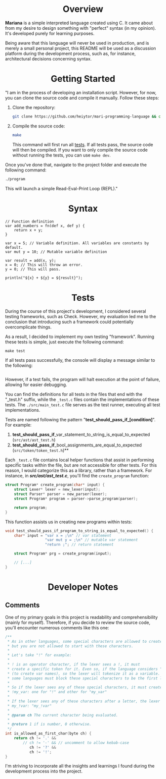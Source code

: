<h1 align="center">Overview</h1>

**Mariana** is a simple interpreted language created using C. It came about from my desire to design something with "perfect" syntax (in my opinion). It's developed purely for learning purposes.

Being aware that this language will never be used in production, and is merely a small personal project, this README will be used as a discussion platform during the development process, such as, for instance, architectural decisions concerning syntax.

<h1 align="center">Getting Started</h1>

"I am in the process of developing an installation script. However, for now, you can clone the source code and compile it manually. Follow these steps:

1. Clone the repository:

    ```bash
    git clone https://github.com/heiytor/mari-programming-language && cd mari-programming-language
    ```

2. Compile the source code:

    ```bash
    make
    ```

    This command will first run all [tests](). If all tests pass, the source code will then be compiled. If you want to only compile the source code without running the tests, you can use `make dev`.

Once you've done that, navigate to the project folder and execute the following command:

```bash
./program
```

This will launch a simple Read-Eval-Print Loop (REPL)."

<h1 align="center">Syntax</h1>

```mariana
// Function definition
var add_numbers = fn(def x, def y) {
    return x + y;
}

var x = 5; // Variable definition. All variables are constants by default.
var mut y = 10; // Mutable variable definition

var result = add(x, y);
x = 0; // This will throw an error.
y = 0; // This will pass.

println("${x} + ${y} = ${result}");
```

<h1 align="center">Tests</h1>

During the course of this project's development, I considered several testing frameworks, such as Check. However, my evaluation led me to the conclusion that introducing such a framework could potentially overcomplicate things.

As a result, I decided to implement my own testing "framework". Running these tests is simple, just execute the following command:

```
make test
```

If all tests pass successfully, the console will display a message similar to the following:

![]()

However, if a test fails, the program will halt execution at the point of failure, allowing for easier debugging.

You can find the definitions for all tests in the files that end with the "_test.h" suffix, while the `_test.c` files contain the implementations of these tests. The `./src/main_test.c` file serves as the test runner, executing all test implementations.

Tests are named following the pattern "**test_should_pass_if_\[condition]**". For example:
1. **test_should_pass_if**_var_statement_to_string_is_equal_to_expected (`src/ast/ast_test.h`)
2. **test_should_pass_if**_bool_assignments_are_equal_to_expected (`src/token/token_test.h`)**

Each `_test.c` file contains local helper functions that assist in performing specific tasks within the file, but are not accessible for other tests. For this reason, I would categorize this as a library, rather than a framework. For instance, in ***src/ast/ast_test.c***, you'll find the `create_program` function:

```C
struct Program* create_program(char* input) {
    struct Lexer* lexer = new_lexer(input);
    struct Parser* parser = new_parser(lexer);
    struct Program* program = parser->parse_program(parser);

    return program;
}
```

This function assists us in creating new programs within tests:

```C
void test_should_pass_if_program_to_string_is_equal_to_expected() {
    char* input = "var x = ;\n" // var statement
                  "var mut y = ;\n" // mutable var statement
                  "return ;"; // return statement

    struct Program* prg = create_program(input);

    // [...]
}
```

<h1 align="center">Developer Notes</h1>

## Comments

One of my primary goals in this project is readability and comprehensibility (mainly for myself). Therefore, if you decide to review the source code, you'll encounter numerous comments like this one:

```c
/**
 * As in other languages, some special characters are allowed to create variable names,
 * but you are not allowed to start with these characters.
 *
 * Let's take "!" for example:
 * 
 * ! is an operator character, if the lexer sees a !, it must
 * create a specific token for it. Even so, if the language considers "!" as a letter
 * (to create var names), so the lexer will tokenize it as a variable. Because of this,
 * some languages must block these special characters to be the first letter of the var.
 * 
 * So if the lexer sees any of these special characters, it must create two tokens:
 * !my_var: one for "!" and other for "my_var"
 * 
 * If the lexer sees any of these characters after a letter, the lexer must create a single token:
 * my_!var: "my_!var"
 * 
 * @param ch The current character being evaluated.
 * 
 * @return 1 if is number, 0 otherwise.
 */
int is_allowed_as_first_char(byte ch) {
    return ch != '.' &&
        // ch != '-' && // uncomment to allow kebab-case
           ch != '?' &&
           ch != '!';
}
```

I'm striving to incorporate all the insights and learnings I found during the development process into the project.
